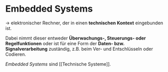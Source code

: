 # Embedded Systems

-> elektronischer Rechner, der in einen **technischen Kontext** eingebunden ist.

Dabei nimmt dieser entweder **Überwachungs-, Steuerungs- oder Regelfunktionen** oder ist für eine Form der **Daten- bzw. Signalverarbeitung** zuständig, z.B. beim Ver- und Entschlüsseln oder Codieren.

*Embedded Systems* sind [[Technische Systeme]].
